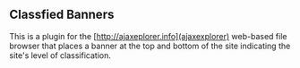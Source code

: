 ## Classfied Banners

This is a plugin for the [http://ajaxeplorer.info](ajaxexplorer) web-based file browser that places a banner at the top and bottom of the site indicating the site's level of classification.

